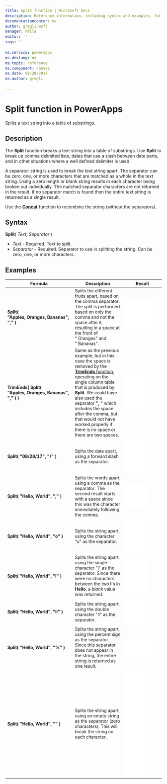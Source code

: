```yaml
---
title: Split function | Microsoft Docs
description: Reference information, including syntax and examples, for the Split function in PowerApps
documentationcenter: na
author: gregli-msft
manager: kfile
editor: ''
tags: ''

ms.service: powerapps
ms.devlang: na
ms.topic: reference
ms.component: canvas
ms.date: 08/28/2017
ms.author: gregli

---
```

# Split function in PowerApps
Splits a text string into a table of substrings.

## Description
The **Split** function breaks a text string into a table of substrings.  Use **Split** to break up comma delimited lists, dates that use a slash between date parts, and in other situations where a well defined delimiter is used.  

A separator string is used to break the text string apart.  The separator can be zero, one, or more characters that are matched as a whole in the text string.  Using a zero length or *blank* string results in each character being broken out individually.  The matched separator characters are not returned in the result.  If no separator match is found then the entire text string is returned as a single result.

Use the **[Concat](function-concatenate.md)** function to recombine the string (without the separators).  

## Syntax
**Split**( *Text*, *Separator* )

* *Text* - Required.  Text to split.
* *Separator* - Required.  Separator to use in splitting the string.  Can be zero, one, or more characters.

## Examples
| Formula | Description | Result |
| --- | --- | --- |
| **Split( "Apples,&nbsp;Oranges,&nbsp;Bananas", "," )** |Splits the different fruits apart, based on the comma separator.  The split is performed based on only the comma and not the space after it, resulting in a space at the front of "&nbsp;Oranges" and "&nbsp;Bananas". |<style> img { max-width: none; } </style> ![](media/function-split/fruit1.png) |
| **TrimEnds( Split( "Apples,&nbsp;Oranges,&nbsp;Bananas", "," ) )** |Same as the previous example, but in this case the space is removed by the [**TrimEnds** function](function-trim.md), operating on the single column table that is produced by **Split**. We could have also used the separator **",&nbsp;"** which includes the space after the comma, but that would not have worked properly if there is no space or there are two spaces. |<style> img { max-width: none; } </style> ![](media/function-split/fruit2.png) |
| **Split( "08/28/17", "/" )** |Splits the date apart, using a forward slash as the separator. |<style> img { max-width: none; } </style> ![](media/function-split/date.png) |
| **Split( "Hello,&nbsp;World", "," )** |Splits the words apart, using a comma as the separator.  The second result starts with a space since this was the character immediately following the comma. |<style> img { max-width: none; } </style> ![](media/function-split/comma.png) |
| **Split( "Hello,&nbsp;World", "o" )** |Splits the string apart, using the character "o" as the separator. |<style> img { max-width: none; } </style> ![](media/function-split/o.png) |
| **Split( "Hello,&nbsp;World", "l" )** |Splits the string apart, using the single character "l" as the separator. Since there were no characters between the two **l**'s in **Hello**, a *blank* value was returned. |<style> img { max-width: none; } </style> ![](media/function-split/l.png) |
| **Split( "Hello,&nbsp;World", "ll" )** |Splits the string apart, using the double character "ll" as the separator. |<style> img { max-width: none; } </style> ![](media/function-split/ll.png) |
| **Split( "Hello,&nbsp;World", "%" )** |Splits the string apart, using the percent sign as the separator. Since this separator does not appear in the string, the entire string is returned as one result. |<style> img { max-width: none; } </style> ![](media/function-split/percent.png) |
| **Split( "Hello,&nbsp;World", "" )** |Splits the string apart, using an empty string as the separator (zero characters). This will break the string on each character. |<style> img { max-width: none; } </style> ![](media/function-split/none.png) |

